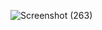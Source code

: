 ![Screenshot (263)](https://github.com/AbhiDiva96/Day-03-75-Leetcode-github-challenge/assets/112077897/8682690c-2659-4b81-87cc-723ca2c8b679)
